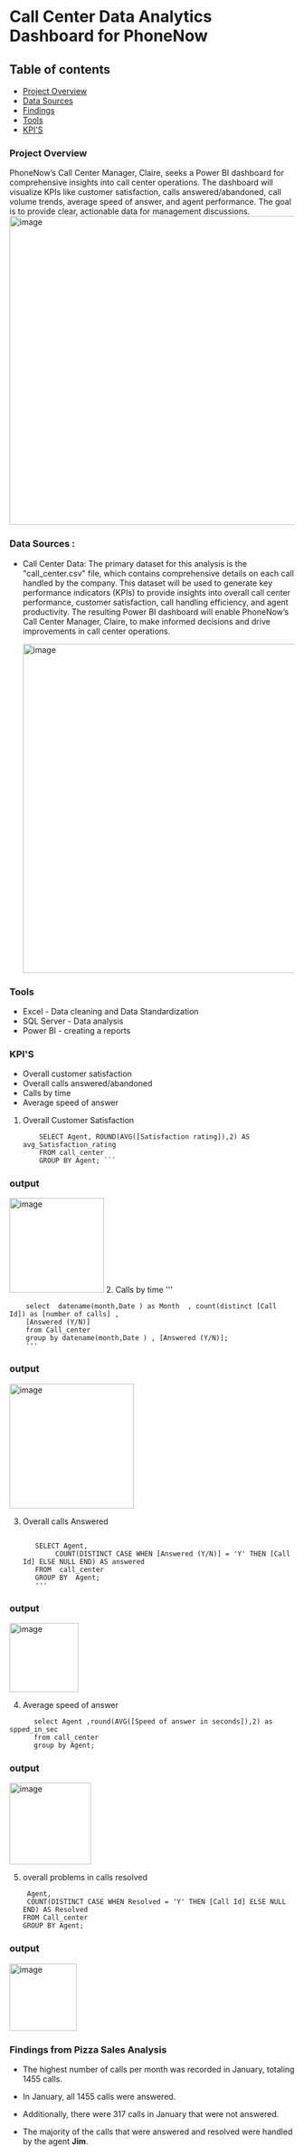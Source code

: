 # Call Center Data Analytics Dashboard for PhoneNow

## Table of contents
 - [Project Overview](#project-overview)
 - [Data Sources](#Data-Sources)
 - [Findings](#Findings-from-Pizza-Sales-Analysis)
 - [Tools](#Tools)
 - [KPI'S](#KPI'S')
### Project Overview 


PhoneNow’s Call Center Manager, Claire, seeks a Power BI dashboard for comprehensive insights into call center operations. The dashboard will visualize KPIs like customer satisfaction, calls answered/abandoned, call volume trends, average speed of answer, and agent performance. The goal is to provide clear, actionable data for management discussions.
<img width="545" alt="image" src="https://github.com/muralikatta12/Call-Center-Data-Analytics-Dashboard-for-PhoneNow/assets/124357793/6fa4e7f0-25e1-4e23-9022-fde80db83794">

### Data Sources :
- Call Center Data: The primary dataset for this analysis is the "call_center.csv" file, which contains comprehensive details on each call handled by the company. This 
  dataset will be used to generate key performance indicators (KPIs) to provide insights into overall call center performance, customer satisfaction, call handling 
  efficiency, and agent productivity. The resulting Power BI dashboard will enable PhoneNow’s Call Center Manager, Claire, to make informed decisions and drive improvements in 
  call center operations.

  <img width="581" alt="image" src="https://github.com/muralikatta12/Call-Center-Data-Analytics-Dashboard-for-PhoneNow/assets/124357793/bad6f23c-5f5e-4abc-9855-a30a30ff5f28">

### Tools
- Excel - Data cleaning and Data Standardization
- SQL Server - Data analysis
- Power BI - creating a reports
### KPI'S
- Overall customer satisfaction
- Overall calls answered/abandoned
- Calls by time
- Average speed of answer

1. Overall Customer Satisfaction
     ```
         SELECT Agent, ROUND(AVG([Satisfaction rating]),2) AS avg_Satisfaction_rating
         FROM call_center
         GROUP BY Agent; ```
### output
<img width="167" alt="image" src="https://github.com/muralikatta12/Call-Center-Data-Analytics-Dashboard-for-PhoneNow/assets/124357793/d41b9748-1c19-420d-8bfe-87dc3f57789a">
2. Calls by time
    '''
    
        select  datename(month,Date ) as Month  , count(distinct [Call Id]) as [number of calls] , 
        [Answered (Y/N)]
        from Call_center 
        group by datename(month,Date ) , [Answered (Y/N)];
        '''
### output 
<img width="220" alt="image" src="https://github.com/muralikatta12/Call-Center-Data-Analytics-Dashboard-for-PhoneNow/assets/124357793/bbc1d8b5-fbfb-47b8-b8be-90980fe3f86d">

3. Overall calls Answered 
     ``` 
     
        SELECT Agent, 
             COUNT(DISTINCT CASE WHEN [Answered (Y/N)] = 'Y' THEN [Call Id] ELSE NULL END) AS answered
        FROM  call_center
        GROUP BY  Agent;
        '''

### output
<img width="122" alt="image" src="https://github.com/muralikatta12/Call-Center-Data-Analytics-Dashboard-for-PhoneNow/assets/124357793/48e8409f-8305-4a31-bfcc-f32f8d1e1664">

4. Average speed of answer
```
      select Agent ,round(AVG([Speed of answer in seconds]),2) as spped_in_sec
      from call_center 
      group by Agent;
   ```
### output
<img width="144" alt="image" src="https://github.com/muralikatta12/Call-Center-Data-Analytics-Dashboard-for-PhoneNow/assets/124357793/03ab9221-72d4-4635-9314-080561c514f5">

5. overall problems in calls resolved
   ``` SELECT 
    Agent, 
    COUNT(DISTINCT CASE WHEN Resolved = 'Y' THEN [Call Id] ELSE NULL END) AS Resolved
   FROM Call_center
   GROUP BY Agent;
   ```
### output
<img width="119" alt="image" src="https://github.com/muralikatta12/Call-Center-Data-Analytics-Dashboard-for-PhoneNow/assets/124357793/02bdf72a-acbd-4f0e-9a9f-2017f898d8a3">

### Findings from Pizza Sales Analysis

- The highest number of calls per month was recorded in January, totaling 1455 calls.

- In January, all 1455 calls were answered.

- Additionally, there were 317 calls in January that were not answered.

- The majority of the calls that were answered and resolved were handled by the agent **Jim**.









  
